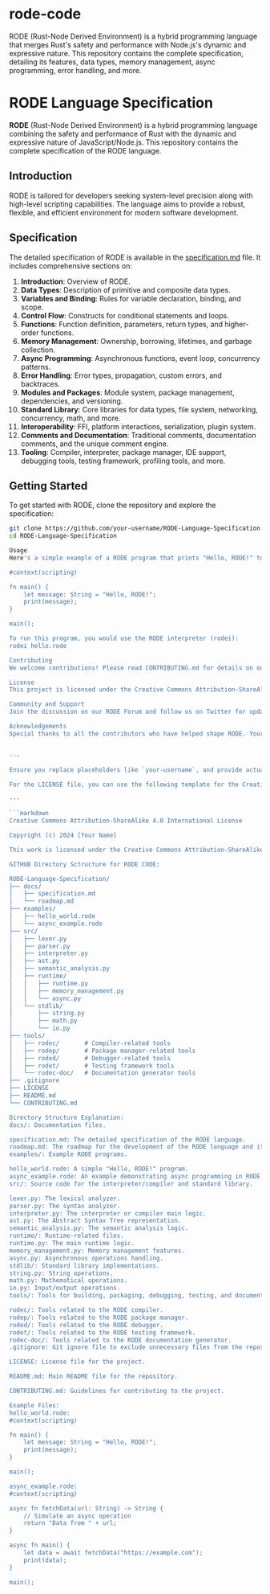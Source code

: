 # rode-code
RODE (Rust-Node Derived Environment) is a hybrid programming language that merges Rust's safety and performance with Node.js's dynamic and expressive nature. This repository contains the complete specification, detailing its features, data types, memory management, async programming, error handling, and more.

# RODE Language Specification

**RODE** (Rust-Node Derived Environment) is a hybrid programming language combining the safety and performance of Rust with the dynamic and expressive nature of JavaScript/Node.js. This repository contains the complete specification of the RODE language.

## Introduction

RODE is tailored for developers seeking system-level precision along with high-level scripting capabilities. The language aims to provide a robust, flexible, and efficient environment for modern software development.

## Specification

The detailed specification of RODE is available in the [specification.md](./specification.md) file. It includes comprehensive sections on:

1. **Introduction**: Overview of RODE.
2. **Data Types**: Description of primitive and composite data types.
3. **Variables and Binding**: Rules for variable declaration, binding, and scope.
4. **Control Flow**: Constructs for conditional statements and loops.
5. **Functions**: Function definition, parameters, return types, and higher-order functions.
6. **Memory Management**: Ownership, borrowing, lifetimes, and garbage collection.
7. **Async Programming**: Asynchronous functions, event loop, concurrency patterns.
8. **Error Handling**: Error types, propagation, custom errors, and backtraces.
9. **Modules and Packages**: Module system, package management, dependencies, and versioning.
10. **Standard Library**: Core libraries for data types, file system, networking, concurrency, math, and more.
11. **Interoperability**: FFI, platform interactions, serialization, plugin system.
12. **Comments and Documentation**: Traditional comments, documentation comments, and the unique comment engine.
13. **Tooling**: Compiler, interpreter, package manager, IDE support, debugging tools, testing framework, profiling tools, and more.

## Getting Started

To get started with RODE, clone the repository and explore the specification:

```bash
git clone https://github.com/your-username/RODE-Language-Specification.git
cd RODE-Language-Specification

Usage
Here's a simple example of a RODE program that prints "Hello, RODE!" to the console:

#context(scripting)

fn main() {
    let message: String = "Hello, RODE!";
    print(message);
}

main();

To run this program, you would use the RODE interpreter (rodei):
rodei hello.rode

Contributing
We welcome contributions! Please read CONTRIBUTING.md for details on our code of conduct and the process for submitting pull requests.

License
This project is licensed under the Creative Commons Attribution-ShareAlike 4.0 International License - see the LICENSE file for details.

Community and Support
Join the discussion on our RODE Forum and follow us on Twitter for updates. We encourage you to engage with the community, share your ideas, and contribute to the evolution of RODE.

Acknowledgements
Special thanks to all the contributors who have helped shape RODE. Your input and collaboration are invaluable.


---

Ensure you replace placeholders like `your-username`, and provide actual links for the RODE Forum and Twitter. 

For the LICENSE file, you can use the following template for the Creative Commons Attribution-ShareAlike 4.0 International License:

---

```markdown
Creative Commons Attribution-ShareAlike 4.0 International License

Copyright (c) 2024 [Your Name]

This work is licensed under the Creative Commons Attribution-ShareAlike 4.0 International License. To view a copy of this license, visit http://creativecommons.org/licenses/by-sa/4.0/ or send a letter to Creative Commons, PO Box 1866, Mountain View, CA 94042, USA.

GITHUB Directory Sctructure for RODE CODE:

RODE-Language-Specification/
├── docs/
│   ├── specification.md
│   └── roadmap.md
├── examples/
│   ├── hello_world.rode
│   └── async_example.rode
├── src/
│   ├── lexer.py
│   ├── parser.py
│   ├── interpreter.py
│   ├── ast.py
│   ├── semantic_analysis.py
│   ├── runtime/
│   │   ├── runtime.py
│   │   ├── memory_management.py
│   │   └── async.py
│   └── stdlib/
│       ├── string.py
│       ├── math.py
│       └── io.py
├── tools/
│   ├── rodec/       # Compiler-related tools
│   ├── rodep/       # Package manager-related tools
│   ├── roded/       # Debugger-related tools
│   ├── rodet/       # Testing framework tools
│   └── rodec-doc/   # Documentation generator tools
├── .gitignore
├── LICENSE
├── README.md
└── CONTRIBUTING.md

Directory Structure Explanation:
docs/: Documentation files.

specification.md: The detailed specification of the RODE language.
roadmap.md: The roadmap for the development of the RODE language and its tooling.
examples/: Example RODE programs.

hello_world.rode: A simple "Hello, RODE!" program.
async_example.rode: An example demonstrating async programming in RODE.
src/: Source code for the interpreter/compiler and standard library.

lexer.py: The lexical analyzer.
parser.py: The syntax analyzer.
interpreter.py: The interpreter or compiler main logic.
ast.py: The Abstract Syntax Tree representation.
semantic_analysis.py: The semantic analysis logic.
runtime/: Runtime-related files.
runtime.py: The main runtime logic.
memory_management.py: Memory management features.
async.py: Asynchronous operations handling.
stdlib/: Standard library implementations.
string.py: String operations.
math.py: Mathematical operations.
io.py: Input/output operations.
tools/: Tools for building, packaging, debugging, testing, and documenting RODE.

rodec/: Tools related to the RODE compiler.
rodep/: Tools related to the RODE package manager.
roded/: Tools related to the RODE debugger.
rodet/: Tools related to the RODE testing framework.
rodec-doc/: Tools related to the RODE documentation generator.
.gitignore: Git ignore file to exclude unnecessary files from the repository.

LICENSE: License file for the project.

README.md: Main README file for the repository.

CONTRIBUTING.md: Guidelines for contributing to the project.

Example Files:
hello_world.rode:
#context(scripting)

fn main() {
    let message: String = "Hello, RODE!";
    print(message);
}

main();

async_example.rode:
#context(scripting)

async fn fetchData(url: String) -> String {
    // Simulate an async operation
    return "Data from " + url;
}

async fn main() {
    let data = await fetchData("https://example.com");
    print(data);
}

main();
